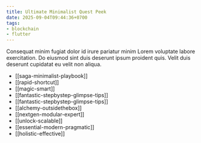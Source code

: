 ```yaml
---
title: Ultimate Minimalist Quest Peek
date: 2025-09-04T09:44:36+0700
tags:
- blockchain
- flutter
---
```


Consequat minim fugiat dolor id irure pariatur minim Lorem voluptate labore exercitation. Do eiusmod sint duis deserunt ipsum proident quis. Velit duis deserunt cupidatat eu velit non aliqua.


- [[saga-minimalist-playbook]] 
- [[rapid-shortcut]] 
- [[magic-smart]] 
- [[fantastic-stepbystep-glimpse-tips]] 
- [[fantastic-stepbystep-glimpse-tips]] 
- [[alchemy-outsidethebox]] 
- [[nextgen-modular-expert]] 
- [[unlock-scalable]] 
- [[essential-modern-pragmatic]] 
- [[holistic-effective]]